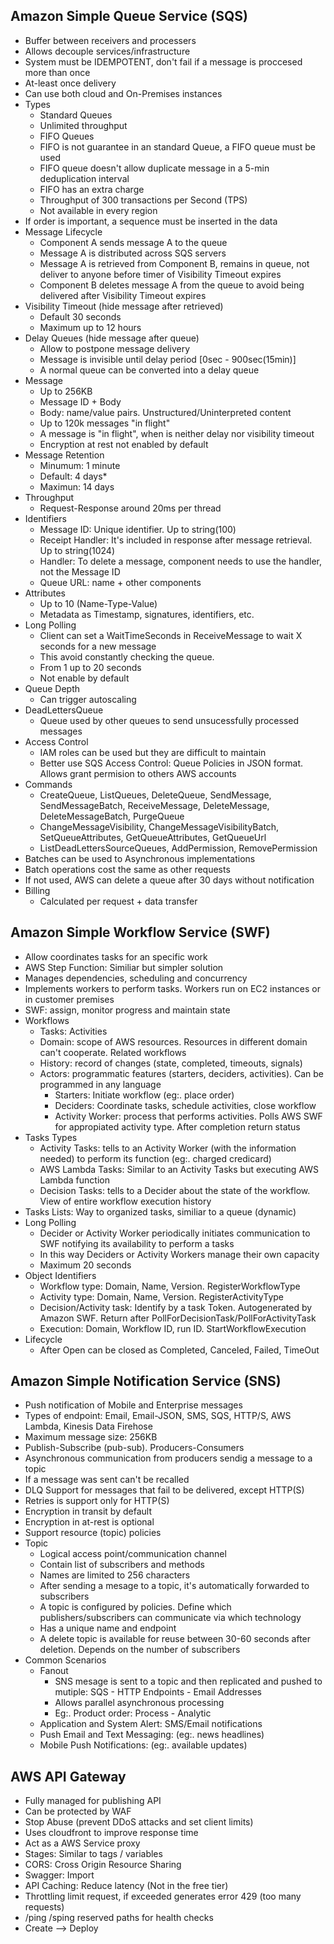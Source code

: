 ## Amazon Simple Queue Service (SQS)

* Buffer between receivers and processers
* Allows decouple services/infrastructure
* System must be IDEMPOTENT, don't fail if a message is proccesed more than once
* At-least once delivery
* Can use both cloud and On-Premises instances
* Types
  * Standard Queues
  * Unlimited throughput
  * FIFO Queues
  * FIFO is not guarantee in an standard Queue, a FIFO queue must be used
  * FIFO queue doesn't allow duplicate message in a 5-min deduplication interval
  * FIFO has an extra charge
  * Throughput of 300 transactions per Second (TPS)
  * Not available in every region
* If order is important, a sequence must be inserted in the data
* Message Lifecycle
  * Component A sends message A to the queue
  * Message A is distributed across SQS servers
  * Message A is retrieved from Component B, remains in queue, not deliver to anyone before timer of Visibility Timeout expires
  * Component B deletes message A from the queue to avoid being delivered after Visibility Timeout expires
* Visibility Timeout (hide message after retrieved)
  * Default 30 seconds
  * Maximum up to 12 hours
* Delay Queues (hide message after queue)
  * Allow to postpone message delivery
  * Message is invisible until delay period [0sec - 900sec(15min)]
  * A normal queue can be converted into a delay queue
* Message
  * Up to 256KB
  * Message ID + Body
  * Body: name/value pairs. Unstructured/Uninterpreted content
  * Up to 120k messages "in flight"
  * A message is "in flight", when is neither delay nor visibility timeout
  * Encryption at rest not enabled by default
* Message Retention
  * Minumum: 1 minute
  * Default: 4 days*
  * Maximun: 14 days
* Throughput
  * Request-Response around 20ms per thread
* Identifiers
  * Message ID: Unique identifier. Up to string(100)
  * Receipt Handler: It's included in response after message retrieval. Up to string(1024)
  * Handler: To delete a message, component needs to use the handler, not the Message ID
  * Queue URL: name + other components
* Attributes
  * Up to 10 (Name-Type-Value)
  * Metadata as Timestamp, signatures, identifiers, etc.
* Long Polling
  * Client can set a WaitTimeSeconds in ReceiveMessage to wait X seconds for a new message
  * This avoid constantly checking the queue.
  * From 1 up to 20 seconds
  * Not enable by default
* Queue Depth
  * Can trigger autoscaling
* DeadLettersQueue
  * Queue used by other queues to send unsucessfully processed messages
* Access Control
  * IAM roles can be used but they are difficult to maintain
  * Better use SQS Access Control: Queue Policies in JSON format. Allows grant permision to others AWS accounts
* Commands
  * CreateQueue, ListQueues, DeleteQueue, SendMessage, SendMessageBatch, ReceiveMessage, DeleteMessage, DeleteMessageBatch, PurgeQueue
  * ChangeMessageVisibility, ChangeMessageVisibilityBatch, SetQueueAttributes, GetQueueAttributes, GetQueueUrl
  * ListDeadLettersSourceQueues, AddPermission, RemovePermission
* Batches can be used to Asynchronous implementations
* Batch operations cost the same as other requests
* If not used, AWS can delete a queue after 30 days without notification
* Billing
  * Calculated per request + data transfer

## Amazon Simple Workflow Service (SWF)

* Allow coordinates tasks for an specific work
* AWS Step Function: Similiar but simpler solution
* Manages dependencies, scheduling and concurrency
* Implements workers to perform tasks. Workers run on EC2 instances or in customer premises
* SWF: assign, monitor progress and maintain state
* Workflows
  * Tasks: Activities
  * Domain: scope of AWS resources. Resources in different domain can't cooperate. Related workflows
  * History: record of changes (state, completed, timeouts, signals)
  * Actors: programmatic features (starters, deciders, activities). Can be programmed in any language
    * Starters: Initiate workflow (eg:. place order)
    * Deciders: Coordinate tasks, schedule activities, close workflow
    * Activity Worker: process that performs activities. Polls AWS SWF for appropiated activity type. After completion return status
* Tasks Types
  * Activity Tasks: tells to an Activity Worker (with the information needed) to perform its function (eg:. charged credicard)
  * AWS Lambda Tasks: Similar to an Activity Tasks but executing AWS Lambda function
  * Decision Tasks: tells to a Decider about the state of the workflow. View of entire workflow execution history
* Tasks Lists: Way to organized tasks, similiar to a queue (dynamic)
* Long Polling
  * Decider or Activity Worker periodically initiates communication to SWF notifying its availability to perform a tasks
  * In this way Deciders or Activity Workers manage their own capacity
  * Maximum 20 seconds
* Object Identifiers
  * Workflow type: Domain, Name, Version. RegisterWorkflowType
  * Activity type: Domain, Name, Version. RegisterActivityType
  * Decision/Activity task: Identify by a task Token. Autogenerated by Amazon SWF. Return after PollForDecisionTask/PollForActivityTask
  * Execution: Domain, Workflow ID, run ID. StartWorkflowExecution
* Lifecycle
  * After Open can be closed as Completed, Canceled, Failed, TimeOut

## Amazon Simple Notification Service (SNS)

* Push notification of Mobile and Enterprise messages
* Types of endpoint: Email, Email-JSON, SMS, SQS, HTTP/S, AWS Lambda, Kinesis Data Firehose
* Maximum message size: 256KB
* Publish-Subscribe (pub-sub). Producers-Consumers
* Asynchronous communication from producers sendig a message to a topic
* If a message was sent can't be recalled
* DLQ Support for messages that fail to be delivered, except HTTP(S)
* Retries is support only for HTTP(S)
* Encryption in transit by default
* Encryption in at-rest is optional
* Support resource (topic) policies
* Topic
  * Logical access point/communication channel
  * Contain list of subscribers and methods
  * Names are limited to 256 characters
  * After sending a mesage to a topic, it's automatically forwarded to subscribers
  * A topic is configured by policies. Define which publishers/subscribers can communicate via which technology
  * Has a unique name and endpoint
  * A delete topic is available for reuse between 30-60 seconds after deletion. Depends on the number of subscribers
* Common Scenarios
  * Fanout
    * SNS mesage is sent to a topic and then replicated and pushed to mutiple: SQS - HTTP Endpoints - Email Addresses
    * Allows parallel asynchronous processing
    * Eg:. Product order: Process - Analytic
  * Application and System Alert: SMS/Email notifications
  * Push Email and Text Messaging: (eg:. news headlines)
  * Mobile Push Notifications: (eg:. available updates)

## AWS API Gateway

* Fully managed for publishing API
* Can be protected by WAF
* Stop Abuse (prevent DDoS attacks and set client limits)
* Uses cloudfront to improve response time
* Act as a AWS Service proxy
* Stages: Similar to tags / variables
* CORS: Cross Origin Resource Sharing
* Swagger: Import
* API Caching: Reduce latency (Not in the free tier)
* Throttling limit request, if exceeded generates error 429 (too many requests)
* /ping /sping reserved paths for health checks
* Create --> Deploy